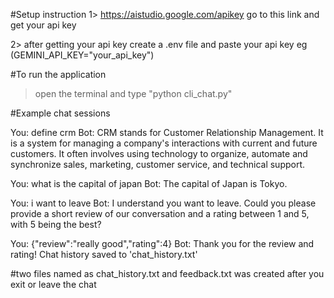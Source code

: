 #Setup instruction 
1> https://aistudio.google.com/apikey go to this link and get your api key

2> after getting your api key create a .env file and paste your api key
eg (GEMINI_API_KEY="your_api_key")

#To run the application

>open the terminal and type "python cli_chat.py"

#Example chat sessions


You: define crm
Bot: CRM stands for Customer Relationship Management. It is a system for managing a company's interactions with current and future customers. It often involves using technology to organize, automate and synchronize sales, marketing, customer service, and technical support.

You: what is the capital of japan
Bot: The capital of Japan is Tokyo.

You: i want to leave
Bot: I understand you want to leave. Could you please provide a short review of our conversation and a rating between 1 and 5, with 5 being the best?

You: {"review":"really good","rating":4}
Bot: Thank you for the review and rating!
Chat history saved to 'chat_history.txt'


#two files named as chat_history.txt and feedback.txt was created after you exit or leave the chat
